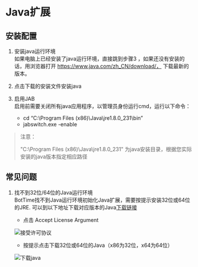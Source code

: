 # Java扩展 
## 安装配置 
1. 安装java运行环境   
如果电脑上已经安装了java运行环境，直接跳到步骤3 ，如果还没有安装的话，用浏览器打开 https://www.java.com/zh_CN/download/， 下载最新的版本。 

2. 点击下载的安装文件安装java  

3. 启用JAB</br>启用前需要关闭所有java应用程序，以管理员身份运行cmd，运行以下命令： 
   * cd “C:\Program Files (x86)\Java\jre1.8.0_231\bin”  
   * jabswitch.exe -enable  

>注意：
>
>"C:\Program Files (x86)\Java\jre1.8.0_231" 为java安装目录，根据您实际安装的java版本指定相应路径  

## 常见问题  
1. 找不到32位/64位的Java运行环境</br>BotTime找不到Java运行环境初始化Java扩展，需要按提示安装32位或64位的JRE. 可以到以下地址下载对应版本的Java[下载链接](https://www.oracle.com/technetwork/java/javase/downloads/jre8-downloads-2133155.html) 
   * 点击 Accept License Argument

   ![接受许可协议](https://docimages.blob.core.chinacloudapi.cn/images/Studio/Extensions/java-acceptLicenseArguments.png)

   * 按提示点击下载32位或64位的Java（x86为32位，x64为64位）
   
   ![下载java](https://docimages.blob.core.chinacloudapi.cn/images/Studio/Extensions/java-downloadJava.png)
